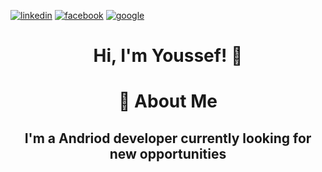 [![linkedin](https://img.shields.io/badge/linkedin-0A66C2?style=for-the-badge&logo=linkedin&logoColor=white)]([https://www.linkedin.com/](https://www.linkedin.com/in/youssef-ahmed-a39aba219/))  [![facebook](https://img.shields.io/badge/facebook-0A66C2?style=for-the-badge&logo=facebook&logoColor=white)](https://www.facebook.com/joussefahmed2012/) [![google](https://img.shields.io/badge/google-000445?style=for-the-badge&logo=google&logoColor=white)](joussefahmed2012@gmail.com)

# <p align="center"> Hi, I'm Youssef! 👋  </p>

# <p align="center"> 🚀 About Me </p>
## <p align="center"> I'm a Andriod developer currently looking for new opportunities </p>
